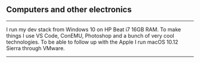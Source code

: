 ## Computers and other electronics

---
I run my dev stack from Windows 10 on HP Beat i7 16GB RAM.
To make things I use VS Code, ConEMU, Photoshop and a bunch of very cool technologies. To be able to follow up with the Apple I run macOS 10.12 Sierra through VMware.

---
